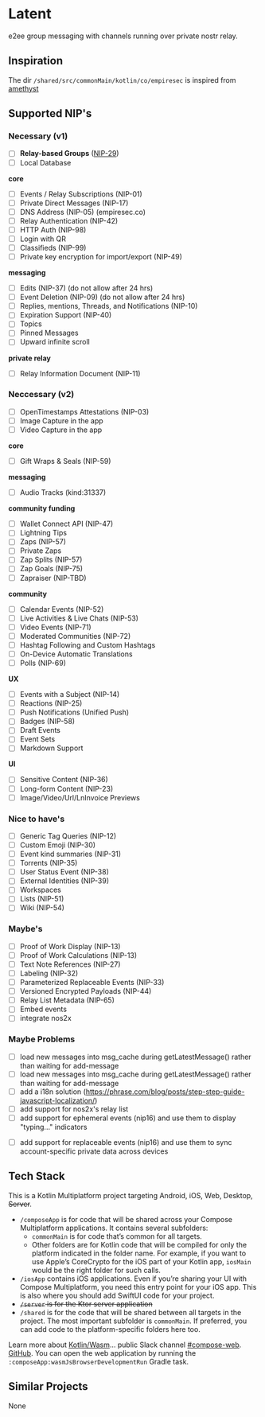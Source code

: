 # Latent

e2ee group messaging with channels running over private nostr relay.

## Inspiration

The dir `/shared/src/commonMain/kotlin/co/empiresec` is inspired from [amethyst](https://github.com/vitorpamplona/amethyst/)

## Supported NIP's

### Necessary (v1)

- [ ] **Relay-based Groups** ([NIP-29](https://github.com/nostr-protocol/nips/blob/master/29.md
))
- [ ] Local Database

**core**

- [ ] Events / Relay Subscriptions (NIP-01)
- [ ] Private Direct Messages (NIP-17)
- [ ] DNS Address (NIP-05) (empiresec.co)
- [ ] Relay Authentication (NIP-42)
- [ ] HTTP Auth (NIP-98)
- [ ] Login with QR
- [ ] Classifieds (NIP-99)
- [ ] Private key encryption for import/export (NIP-49)

**messaging**

- [ ] Edits (NIP-37) (do not allow after 24 hrs)
- [ ] Event Deletion (NIP-09) (do not allow after 24 hrs)
- [ ] Replies, mentions, Threads, and Notifications (NIP-10)
- [ ] Expiration Support (NIP-40)
- [ ] Topics
- [ ] Pinned Messages
- [ ] Upward infinite scroll

**private relay**

- [ ] Relay Information Document (NIP-11)

### Neccessary (v2)

- [ ] OpenTimestamps Attestations (NIP-03)
- [ ] Image Capture in the app
- [ ] Video Capture in the app

**core**

- [ ] Gift Wraps & Seals (NIP-59)

**messaging**

- [ ] Audio Tracks (kind:31337)

**community funding**

- [ ] Wallet Connect API (NIP-47)
- [ ] Lightning Tips
- [ ] Zaps (NIP-57)
- [ ] Private Zaps
- [ ] Zap Splits (NIP-57)
- [ ] Zap Goals (NIP-75)
- [ ] Zapraiser (NIP-TBD)

**community**

- [ ] Calendar Events (NIP-52)
- [ ] Live Activities & Live Chats (NIP-53)
- [ ] Video Events (NIP-71)
- [ ] Moderated Communities (NIP-72)
- [ ] Hashtag Following and Custom Hashtags
- [ ] On-Device Automatic Translations
- [ ] Polls (NIP-69)

**UX**

- [ ] Events with a Subject (NIP-14)
- [ ] Reactions (NIP-25)
- [ ] Push Notifications (Unified Push)
- [ ] Badges (NIP-58)
- [ ] Draft Events
- [ ] Event Sets
- [ ] Markdown Support

**UI**

- [ ] Sensitive Content (NIP-36)
- [ ] Long-form Content (NIP-23)
- [ ] Image/Video/Url/LnInvoice Previews

### Nice to have's

- [ ] Generic Tag Queries (NIP-12)
- [ ] Custom Emoji (NIP-30)
- [ ] Event kind summaries (NIP-31)
- [ ] Torrents (NIP-35)
- [ ] User Status Event (NIP-38)
- [ ] External Identities (NIP-39)
- [ ] Workspaces
- [ ] Lists (NIP-51)
- [ ] Wiki (NIP-54)

### Maybe's

- [ ] Proof of Work Display (NIP-13)
- [ ] Proof of Work Calculations (NIP-13)
- [ ] Text Note References (NIP-27)
- [ ] Labeling (NIP-32)
- [ ] Parameterized Replaceable Events (NIP-33)
- [ ] Versioned Encrypted Payloads (NIP-44)
- [ ] Relay List Metadata (NIP-65)
- [ ] Embed events
- [ ] integrate nos2x

### Maybe Problems

- [ ] load new messages into msg_cache during getLatestMessage() rather than waiting for add-message
- [ ] load new messages into msg_cache during getLatestMessage() rather than waiting for add-message
- [ ] add a i18n solution (https://phrase.com/blog/posts/step-step-guide-javascript-localization/)
- [ ] add support for nos2x's relay list
- [ ] add support for ephemeral events (nip16) and use them to display "typing..." indicators
* [ ] add support for replaceable events (nip16) and use them to sync account-specific private data across devices

## Tech Stack

This is a Kotlin Multiplatform project targeting Android, iOS, Web, Desktop, ~~Server~~.

* `/composeApp` is for code that will be shared across your Compose Multiplatform applications.
  It contains several subfolders:
  - `commonMain` is for code that’s common for all targets.
  - Other folders are for Kotlin code that will be compiled for only the platform indicated in the folder name.
    For example, if you want to use Apple’s CoreCrypto for the iOS part of your Kotlin app,
    `iosMain` would be the right folder for such calls.
* `/iosApp` contains iOS applications. Even if you’re sharing your UI with Compose Multiplatform, 
  you need this entry point for your iOS app. This is also where you should add SwiftUI code for your project.
* ~~`/server` is for the Ktor server application~~
* `/shared` is for the code that will be shared between all targets in the project.
  The most important subfolder is `commonMain`. If preferred, you can add code to the platform-specific folders here too.

Learn more about [Kotlin/Wasm](https://kotl.in/wasm/)… public Slack channel [#compose-web](https://slack-chats.kotlinlang.org/c/compose-web). [GitHub](https://github.com/JetBrains/compose-multiplatform/issues). You can open the web application by running the `:composeApp:wasmJsBrowserDevelopmentRun` Gradle task. 

## Similar Projects

None
